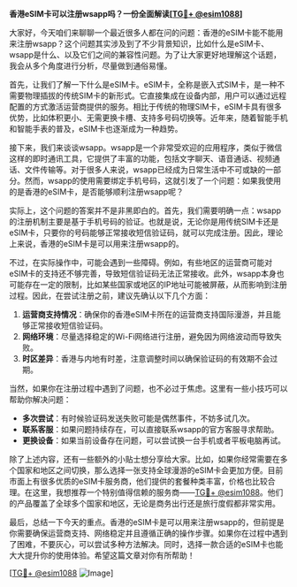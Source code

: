 **香港eSIM卡可以注册wsapp吗？一份全面解读[[TG💪+ @esim1088](https://t.me/s/esim1088)]**

大家好，今天咱们来聊聊一个最近很多人都在问的问题：香港的eSIM卡能不能用来注册wsapp？这个问题其实涉及到了不少背景知识，比如什么是eSIM卡、wsapp是什么、以及它们之间的兼容性问题。为了让大家更好地理解这个话题，我会从多个角度进行分析，尽量做到通俗易懂。

首先，让我们了解一下什么是eSIM卡。eSIM卡，全称是嵌入式SIM卡，是一种不需要物理插拔的传统SIM卡的新形式。它直接集成在设备内部，用户可以通过远程配置的方式激活运营商提供的服务。相比于传统的物理SIM卡，eSIM卡具有很多优势，比如体积更小、无需更换卡槽、支持多号码切换等。近年来，随着智能手机和智能手表的普及，eSIM卡也逐渐成为一种趋势。

接下来，我们来谈谈wsapp。wsapp是一个非常受欢迎的应用程序，类似于微信这样的即时通讯工具，它提供了丰富的功能，包括文字聊天、语音通话、视频通话、文件传输等。对于很多人来说，wsapp已经成为日常生活中不可或缺的一部分。然而，wsapp的使用需要绑定手机号码，这就引发了一个问题：如果我使用的是香港的eSIM卡，是否能够顺利注册wsapp呢？

实际上，这个问题的答案并不是非黑即白的。首先，我们需要明确一点：wsapp的注册机制主要是基于手机号码的验证。也就是说，无论你是用传统SIM卡还是eSIM卡，只要你的号码能够正常接收短信验证码，就可以完成注册。因此，理论上来说，香港的eSIM卡是可以用来注册wsapp的。

不过，在实际操作中，可能会遇到一些障碍。例如，有些地区的运营商可能对eSIM卡的支持还不够完善，导致短信验证码无法正常接收。此外，wsapp本身也可能存在一定的限制，比如某些国家或地区的IP地址可能被屏蔽，从而影响到注册过程。因此，在尝试注册之前，建议先确认以下几个方面：

1. **运营商支持情况**：确保你的香港eSIM卡所在的运营商支持国际漫游，并且能够正常接收短信验证码。
2. **网络环境**：尽量选择稳定的Wi-Fi网络进行注册，避免因为网络波动而导致失败。
3. **时区差异**：香港与内地有时差，注意调整时间以确保验证码的有效期不会过期。

当然，如果你在注册过程中遇到了问题，也不必过于焦虑。这里有一些小技巧可以帮助你解决问题：

- **多次尝试**：有时候验证码发送失败可能是偶然事件，不妨多试几次。
- **联系客服**：如果问题持续存在，可以直接联系wsapp的官方客服寻求帮助。
- **更换设备**：如果当前设备存在问题，可以尝试换一台手机或者平板电脑再试。

除了上述内容，还有一些额外的小贴士想分享给大家。比如，如果你经常需要在多个国家和地区之间切换，那么选择一张支持全球漫游的eSIM卡会更加方便。目前市面上有很多优质的eSIM卡服务商，他们提供的套餐种类丰富，价格也比较合理。在这里，我想推荐一个特别值得信赖的服务商——[TG💪+ @esim1088](https://t.me/s/esim1088)。他们的产品覆盖了全球多个国家和地区，无论是商务出行还是旅行度假都非常实用。

最后，总结一下今天的重点。香港的eSIM卡是可以用来注册wsapp的，但前提是你需要确保运营商支持、网络稳定并且遵循正确的操作步骤。如果你在过程中遇到了困难，不要灰心，可以尝试多种方法解决。同时，选择一款合适的eSIM卡也能大大提升你的使用体验。希望这篇文章对你有所帮助！

[[TG💪+ @esim1088](https://t.me/s/esim1088) ![Image](https://i.postimg.cc/4NQfJmqS/Snipaste-2025-05-13-00-14-12.png)]